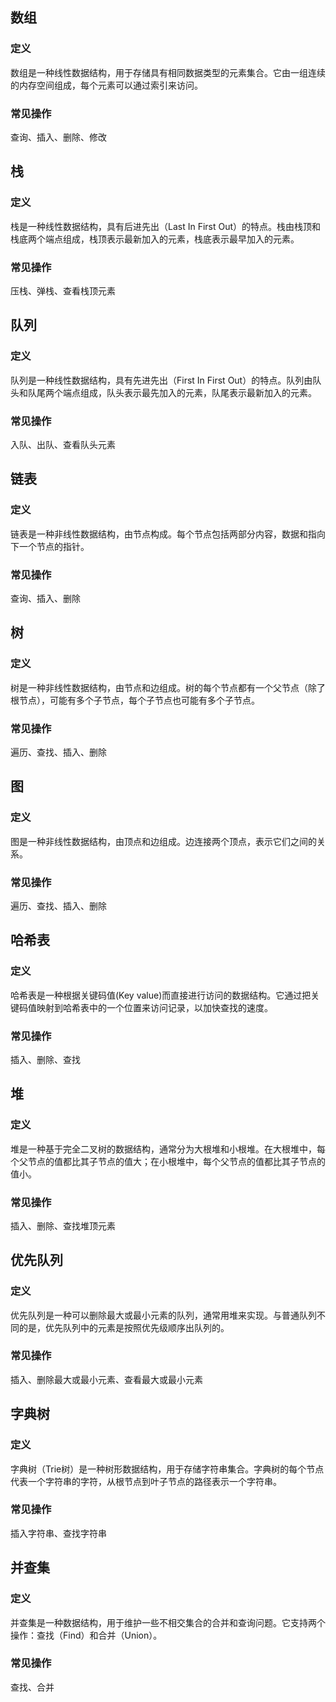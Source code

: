 ## 数组

### 定义

数组是一种线性数据结构，用于存储具有相同数据类型的元素集合。它由一组连续的内存空间组成，每个元素可以通过索引来访问。

### 常见操作

查询、插入、删除、修改

## 栈

### 定义

栈是一种线性数据结构，具有后进先出（Last In First Out）的特点。栈由栈顶和栈底两个端点组成，栈顶表示最新加入的元素，栈底表示最早加入的元素。

### 常见操作

压栈、弹栈、查看栈顶元素

## 队列


### 定义

队列是一种线性数据结构，具有先进先出（First In First Out）的特点。队列由队头和队尾两个端点组成，队头表示最先加入的元素，队尾表示最新加入的元素。

### 常见操作

入队、出队、查看队头元素

## 链表


### 定义

链表是一种非线性数据结构，由节点构成。每个节点包括两部分内容，数据和指向下一个节点的指针。

### 常见操作

查询、插入、删除

## 树


### 定义

树是一种非线性数据结构，由节点和边组成。树的每个节点都有一个父节点（除了根节点），可能有多个子节点，每个子节点也可能有多个子节点。

### 常见操作

遍历、查找、插入、删除

## 图

### 定义

图是一种非线性数据结构，由顶点和边组成。边连接两个顶点，表示它们之间的关系。

### 常见操作

遍历、查找、插入、删除




## 哈希表

### 定义

哈希表是一种根据关键码值(Key value)而直接进行访问的数据结构。它通过把关键码值映射到哈希表中的一个位置来访问记录，以加快查找的速度。

### 常见操作

插入、删除、查找

## 堆


### 定义

堆是一种基于完全二叉树的数据结构，通常分为大根堆和小根堆。在大根堆中，每个父节点的值都比其子节点的值大；在小根堆中，每个父节点的值都比其子节点的值小。

### 常见操作

插入、删除、查找堆顶元素

## 优先队列


### 定义

优先队列是一种可以删除最大或最小元素的队列，通常用堆来实现。与普通队列不同的是，优先队列中的元素是按照优先级顺序出队列的。

### 常见操作

插入、删除最大或最小元素、查看最大或最小元素

## 字典树


### 定义

字典树（Trie树）是一种树形数据结构，用于存储字符串集合。字典树的每个节点代表一个字符串的字符，从根节点到叶子节点的路径表示一个字符串。

### 常见操作

插入字符串、查找字符串

## 并查集


### 定义

并查集是一种数据结构，用于维护一些不相交集合的合并和查询问题。它支持两个操作：查找（Find）和合并（Union）。

### 常见操作

查找、合并